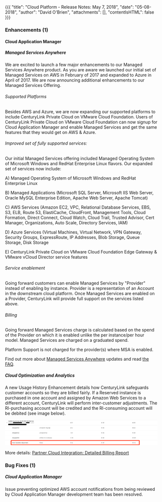 {{{
"title": "Cloud Platform - Release Notes: May 7, 2018",
"date": "05-08-2018",
"author": "David O'Brien",
"attachments": [],
"contentIsHTML": false
}}}

### Enhancements (1)

#### Cloud Application Manager

##### Managed Services Anywhere

We are excited to launch a few major enhancements to our Managed Services Anywhere product. As you are aware we launched our initial set of Managed Services on AWS in February of 2017 and expanded to Azure in April of 2017. We are now announcing additional enhancements to our Managed Services Offering.

###### Supported Platforms

Besides AWS and Azure, we are now expanding our supported platforms to include CenturyLink Private Cloud on VMware Cloud Foundation. Users of CenturyLink Private Cloud on VMware Cloud Foundation can now signup for Cloud Application Manager and enable Managed Services and get the same features that they would get on AWS & Azure.

###### Improved set of fully supported services:

Our initial Managed Services offering included Managed Operating System of Microsoft Windows and RedHat Enterprise Linux flavors. Our expanded set of services now include:

A) Managed Operating System of Microsoft Windows and RedHat Enterprise Linux

B) Managed Applications (Microsoft SQL Server, Microsoft IIS Web Server, Oracle MySQL Enterprise Edition, Apache Web Server, Apache Tomcat)

C) AWS Services (Amazon EC2, VPC, Relational Database Services, EBS, S3, ELB, Route 53, ElastiCache, CloudFront, Management Tools, Cloud Formation, Direct Connect, Cloud Watch, Cloud Trail, Trusted Advisor, Cert Manager, Organizations, Auto Scale, Directory Services, IAM)

D) Azure Services (Virtual Machines, Virtual Network, VPN Gateway, Security Groups, ExpressRoute, IP Addresses, Blob Storage, Queue Storage, Disk Storage

E) CenturyLink Private Cloud on VMware Cloud Foundation Edge Gateway & VMware vCloud Director service features

###### Service enablement
Going forward customers can enable Managed Services by "Provider" instead of enabling by instance. Provider is a representation of an Account in the downstream cloud platform. Once Managed Services are enabled on a Provider, CenturyLink will provide full support on the services listed above.

###### Billing
Going forward Managed Services charge is calculated based on the spend of the Provider on which it is enabled unlike the per instance/per hour model. Managed Services are charged on a graduated spend.

Platform Support is not charged for the provider(s) where MSA is enabled.

Find out more about [Managed Services Anywhere](https://www.ctl.io/cloud-application-manager/managed-services-anywhere/) updates and read [the FAQ](https://www.ctl.io/knowledge-base/cloud-application-manager/faq/).

##### Cloud Optimization and Analytics

A new Usage History Enhancement details how CenturyLink safeguards customer accounts so they are billed fairly.  If a Reserved instance is purchased in one account and assigned by Amazon Web Services to a different account, CenturyLink will perform inter-customer adjustments. The RI-purchasing account will be credited and the RI-consuming account will be debited (see image below).

![Image1](../../images/cloud-application-manager/integrated-billing-report.png)

More details: [Partner Cloud Integration: Detailed Billing Report](https://www.ctl.io/knowledge-base/cloud-application-manager/cloud-optimization/partner-cloud-integration-detailed-billing-report/)

### Bug Fixes (1)

##### Cloud Application Manager

Issue preventing optimized AWS account notifications from being reviewed by Cloud Application Manager development team has been resolved.